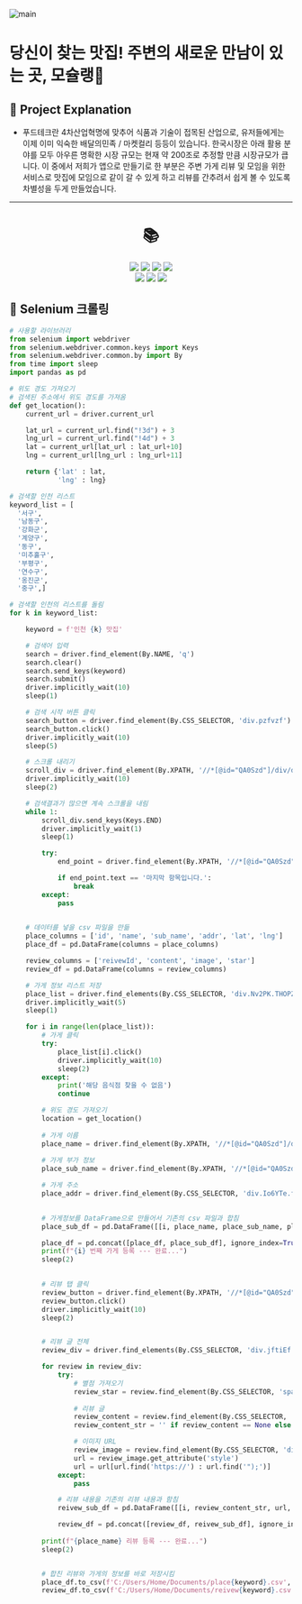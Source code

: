 ![main](https://github.com/moschelin-app/client_mochelin_android/assets/124220561/ba1cdca6-b93e-4d61-bdaa-f56bea3d32c0)


# 당신이 찾는 맛집! 주변의 새로운 만남이 있는 곳, 모슐랭🍴

## 📌 Project Explanation

-  푸드테크란 4차산업혁명에 맞추어 식품과 기술이 접목된 산업으로, 유저들에게는 이제 이미 익숙한 배달의민족 / 마켓컬리 등등이 있습니다. 한국시장은 아래 활용 분야를 모두 아우른 명확한 시장 규모는 현재 약 200조로 추정할 만큼 시장규모가 큽니다. 이 중에서 저희가 앱으로 만들기로 한 부분은 주변 가게 리뷰 및 모임을 위한 서비스로 맛집에 모임으로 같이 갈 수 있게 하고 리뷰를 간추려서 쉽게 볼 수 있도록 차별성을 두게 만들었습니다.

---

<div align = "center">
  <h1>📚</h1>
  <img src="https://img.shields.io/badge/Python-3776AB?style=flat-square&logo=Python&logoColor=white"/> 
  <img src="https://img.shields.io/badge/Numpy-013243?style=flat-square&logo=Numpy&logoColor=white"/>
  <img src="https://img.shields.io/badge/Pandas-150458?style=flat-square&logo=Pandas&logoColor=white"/>
  <img src="https://img.shields.io/badge/Jupyter-F37626?style=flat-square&logo=jupyter&logoColor=white"/> 
  <br>
  <img src="https://img.shields.io/badge/Google Colab-F9AB00?style=flat-square&logo=googlecolab&logoColor=white"/>   
  <img src="https://img.shields.io/badge/Selenium-43B02A?style=flat-square&logo=selenium&logoColor=white"/>
  <img src="https://img.shields.io/badge/Json-000000?style=flat-square&logo=json&logoColor=white"/>
</div>



## 📌 Selenium 크롤링

```Python 3
# 사용할 라이브러리
from selenium import webdriver
from selenium.webdriver.common.keys import Keys
from selenium.webdriver.common.by import By
from time import sleep
import pandas as pd
```

```Python 3
# 위도 경도 가져오기
# 검색된 주소에서 위도 경도를 가져옴
def get_location():
    current_url = driver.current_url

    lat_url = current_url.find("!3d") + 3
    lng_url = current_url.find("!4d") + 3
    lat = current_url[lat_url : lat_url+10]
    lng = current_url[lng_url : lng_url+11]

    return {'lat' : lat,
            'lng' : lng}
```


```Python 3
# 검색할 인천 리스트
keyword_list = [
  '서구',
  '남동구',
  '강화군',
  '계양구',
  '동구',
  '미추홀구',
  '부평구',
  '연수구',
  '옹진군',
  '중구',]

# 검색할 인천의 리스트를 돌림
for k in keyword_list:

    keyword = f'인천 {k} 맛집'

    # 검색어 입력
    search = driver.find_element(By.NAME, 'q')
    search.clear()
    search.send_keys(keyword)
    search.submit()
    driver.implicitly_wait(10)
    sleep(1)

    # 검색 시작 버튼 클릭
    search_button = driver.find_element(By.CSS_SELECTOR, 'div.pzfvzf')
    search_button.click()
    driver.implicitly_wait(10)
    sleep(5)

    # 스크롤 내리기
    scroll_div = driver.find_element(By.XPATH, '//*[@id="QA0Szd"]/div/div/div[1]/div[2]/div/div[1]/div/div/div[2]/div[1]')
    driver.implicitly_wait(10)
    sleep(2)

    # 검색결과가 많으면 계속 스크롤을 내림
    while 1:
        scroll_div.send_keys(Keys.END)
        driver.implicitly_wait(1)
        sleep(1)

        try:
            end_point = driver.find_element(By.XPATH, '//*[@id="QA0Szd"]/div/div/div[1]/div[2]/div/div[1]/div/div/div[2]/div[1]/div[243]/div/p/span/span')

            if end_point.text == '마지막 항목입니다.':
                break
        except:
            pass
        

    # 데이터를 넣을 csv 파일을 만듦
    place_columns = ['id', 'name', 'sub_name', 'addr', 'lat', 'lng']
    place_df = pd.DataFrame(columns = place_columns)

    review_columns = ['reivewId', 'content', 'image', 'star']
    review_df = pd.DataFrame(columns = review_columns)

    # 가게 정보 리스트 저장
    place_list = driver.find_elements(By.CSS_SELECTOR, 'div.Nv2PK.THOPZb.CpccDe > a.hfpxzc')
    driver.implicitly_wait(5)
    sleep(1)

    for i in range(len(place_list)):
        # 가게 클릭
        try:
            place_list[i].click()
            driver.implicitly_wait(10)
            sleep(2)
        except:
            print('해당 음식점 찾을 수 없음')
            continue

        # 위도 경도 가져오기
        location = get_location()
        
        # 가게 이름
        place_name = driver.find_element(By.XPATH, '//*[@id="QA0Szd"]/div/div/div[1]/div[3]/div/div[1]/div/div/div[2]/div[2]/div/div[1]/div[1]/h1').text
        
        # 가게 부가 정보
        place_sub_name = driver.find_element(By.XPATH, '//*[@id="QA0Szd"]/div/div/div[1]/div[3]/div/div[1]/div/div/div[2]/div[2]/div/div[1]/div[2]/div/div[2]/span/span/button').text

        # 가게 주소
        place_addr = driver.find_element(By.CSS_SELECTOR, 'div.Io6YTe.fontBodyMedium.kR99db').text
    

        # 가게정보를 DataFrame으로 만들어서 기존의 csv 파일과 합침
        place_sub_df = pd.DataFrame([[i, place_name, place_sub_name, place_addr, location['lat'], location['lng']]], columns=place_columns)

        place_df = pd.concat([place_df, place_sub_df], ignore_index=True)
        print(f"{i} 번째 가게 등록 --- 완료...")
        sleep(2)
        

        # 리뷰 탭 클릭
        review_button = driver.find_element(By.XPATH, '//*[@id="QA0Szd"]/div/div/div[1]/div[3]/div/div[1]/div/div/div[2]/div[3]/div/div/button[2]')
        review_button.click()
        driver.implicitly_wait(10)
        sleep(2)


        # 리뷰 글 전체
        review_div = driver.find_elements(By.CSS_SELECTOR, 'div.jftiEf.fontBodyMedium ')[:5]

        for review in review_div:
            try:
                # 별점 가져오기
                review_star = review.find_element(By.CSS_SELECTOR, 'span.kvMYJc').accessible_name[-2]
                
                # 리뷰 글
                review_content = review.find_element(By.CSS_SELECTOR, 'span.wiI7pd')
                review_content_str = '' if review_content == None else review_content.text

                # 이미지 URL
                review_image = review.find_element(By.CSS_SELECTOR, 'div.KtCyie > button')
                url = review_image.get_attribute('style')
                url = url[url.find('https://') : url.find('");')]
            except:
                pass

            # 리뷰 내용을 기존의 리뷰 내용과 함침
            reivew_sub_df = pd.DataFrame([[i, review_content_str, url, review_star]], columns=review_columns)

            review_df = pd.concat([review_df, reivew_sub_df], ignore_index=True)
            
        print(f"{place_name} 리뷰 등록 --- 완료...")
        sleep(2)


        # 합친 리뷰와 가게의 정보를 바로 저장시킴
        place_df.to_csv(f'C:/Users/Home/Documents/place{keyword}.csv', index=False, encoding='utf-8-sig')
        review_df.to_csv(f'C:/Users/Home/Documents/reivew{keyword}.csv', index=False, encoding='utf-8-sig')
```
